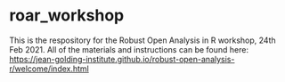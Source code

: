 # roar_workshop

This is the respository for the Robust Open Analysis in R workshop, 24th Feb 2021.
All of the materials and instructions can be found here: 
https://jean-golding-institute.github.io/robust-open-analysis-r/welcome/index.html
